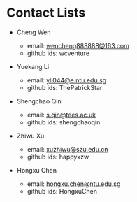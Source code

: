 # Contact Lists

- Cheng Wen
  - email: wencheng888888@163.com
  - github ids: wcventure

- Yuekang Li
  - email: yli044@e.ntu.edu.sg
  - github ids: ThePatrickStar

- Shengchao Qin
  - email: s.qin@tees.ac.uk
  - github ids: shengchaoqin

- Zhiwu Xu
  - email: xuzhiwu@szu.edu.cn
  - github ids: happyxzw

- Hongxu Chen
  - email: hongxu.chen@ntu.edu.sg
  - github ids: HongxuChen
